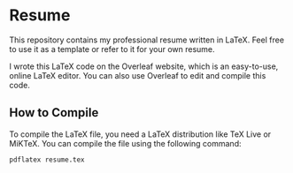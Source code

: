 # Resume

This repository contains my professional resume written in LaTeX. Feel free to use it as a template or refer to it for your own resume.

I wrote this LaTeX code on the Overleaf website, which is an easy-to-use, online LaTeX editor. You can also use Overleaf to edit and compile this code.

## How to Compile

To compile the LaTeX file, you need a LaTeX distribution like TeX Live or MiKTeX. You can compile the file using the following command:

```bash
pdflatex resume.tex
